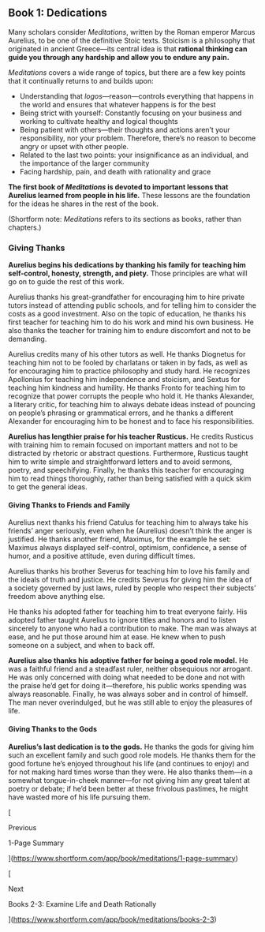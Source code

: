 ## Book 1: Dedications

Many scholars consider _Meditations_, written by the Roman emperor Marcus Aurelius, to be one of the definitive Stoic texts. Stoicism is a philosophy that originated in ancient Greece—its central idea is that **rational thinking can guide you through any hardship and allow you to endure any pain.**

_Meditations_ covers a wide range of topics, but there are a few key points that it continually returns to and builds upon:

- Understanding that _logos_—reason—controls everything that happens in the world and ensures that whatever happens is for the best
- Being strict with yourself: Constantly focusing on your business and working to cultivate healthy and logical thoughts
- Being patient with others—their thoughts and actions aren’t your responsibility, nor your problem. Therefore, there’s no reason to become angry or upset with other people.
- Related to the last two points: your insignificance as an individual, and the importance of the larger community
- Facing hardship, pain, and death with rationality and grace

**The first book of _Meditations_ is devoted to important lessons that Aurelius learned from people in his life.** These lessons are the foundation for the ideas he shares in the rest of the book.

(Shortform note: _Meditations_ refers to its sections as books, rather than chapters.)

### Giving Thanks

**Aurelius begins his dedications by thanking his family for teaching him self-control, honesty, strength, and piety.** Those principles are what will go on to guide the rest of this work.

Aurelius thanks his great-grandfather for encouraging him to hire private tutors instead of attending public schools, and for telling him to consider the costs as a good investment. Also on the topic of education, he thanks his first teacher for teaching him to do his work and mind his own business. He also thanks the teacher for training him to endure discomfort and not to be demanding.

Aurelius credits many of his other tutors as well. He thanks Diognetus for teaching him not to be fooled by charlatans or taken in by fads, as well as for encouraging him to practice philosophy and study hard. He recognizes Apollonius for teaching him independence and stoicism, and Sextus for teaching him kindness and humility. He thanks Fronto for teaching him to recognize that power corrupts the people who hold it. He thanks Alexander, a literary critic, for teaching him to always debate ideas instead of pouncing on people’s phrasing or grammatical errors, and he thanks a different Alexander for encouraging him to be honest and to face his responsibilities.

**Aurelius has lengthier praise for his teacher Rusticus.** He credits Rusticus with training him to remain focused on important matters and not to be distracted by rhetoric or abstract questions. Furthermore, Rusticus taught him to write simple and straightforward letters and to avoid sermons, poetry, and speechifying. Finally, he thanks this teacher for encouraging him to read things thoroughly, rather than being satisfied with a quick skim to get the general ideas.

#### Giving Thanks to Friends and Family

Aurelius next thanks his friend Catulus for teaching him to always take his friends’ anger seriously, even when he (Aurelius) doesn’t think the anger is justified. He thanks another friend, Maximus, for the example he set: Maximus always displayed self-control, optimism, confidence, a sense of humor, and a positive attitude, even during difficult times.

Aurelius thanks his brother Severus for teaching him to love his family and the ideals of truth and justice. He credits Severus for giving him the idea of a society governed by just laws, ruled by people who respect their subjects’ freedom above anything else.

He thanks his adopted father for teaching him to treat everyone fairly. His adopted father taught Aurelius to ignore titles and honors and to listen sincerely to anyone who had a contribution to make. The man was always at ease, and he put those around him at ease. He knew when to push someone on a subject, and when to back off.

**Aurelius also thanks his adoptive father for being a good role model.** He was a faithful friend and a steadfast ruler, neither obsequious nor arrogant. He was only concerned with doing what needed to be done and not with the praise he’d get for doing it—therefore, his public works spending was always reasonable. Finally, he was always sober and in control of himself. The man never overindulged, but he was still able to enjoy the pleasures of life.

#### Giving Thanks to the Gods

**Aurelius’s last dedication is to the gods.** He thanks the gods for giving him such an excellent family and such good role models. He thanks them for the good fortune he’s enjoyed throughout his life (and continues to enjoy) and for not making hard times worse than they were. He also thanks them—in a somewhat tongue-in-cheek manner—for not giving him any great talent at poetry or debate; if he’d been better at these frivolous pastimes, he might have wasted more of his life pursuing them.

[

Previous

1-Page Summary

](https://www.shortform.com/app/book/meditations/1-page-summary)

[

Next

Books 2-3: Examine Life and Death Rationally

](https://www.shortform.com/app/book/meditations/books-2-3)